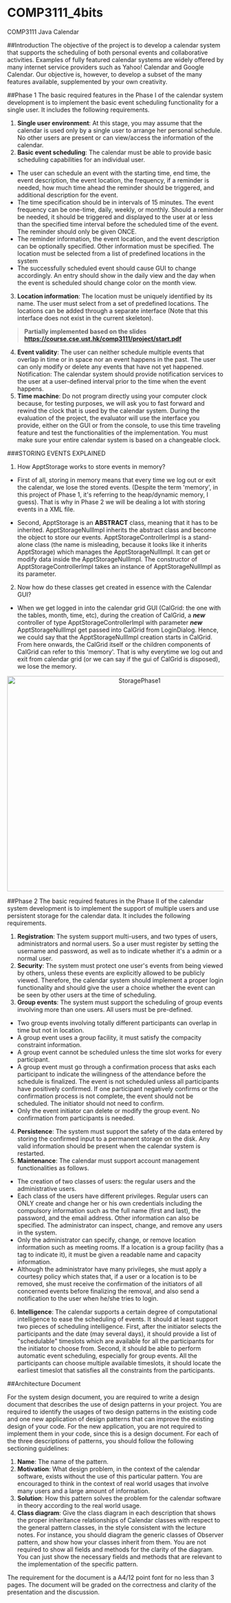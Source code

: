# COMP3111_4bits
COMP3111 Java Calendar

##Introduction
The objective of the project is to develop a calendar system that supports the scheduling of both personal events and collaborative activities. Examples of fully featured calendar systems are widely offered by many internet service providers such as Yahoo! Calendar and Google Calendar. Our objective is, however, to develop a subset of the many features available, supplemented by your own creativity.

##Phase 1
The basic required features in the Phase I of the calendar system development is to implement the basic event scheduling functionality for a single user. It includes the following requirements.

1. <b>Single user environment</b>: At this stage, you may assume that the calendar is used only by a single user to arrange her    personal schedule. No other users are present or can view/access the information of the calendar. 
2. <b>Basic event scheduling</b>: The calendar must be able to provide basic scheduling capabilities for an individual user.
  * The user can schedule an event with the starting time, end time, the event description, the event location, the     frequency, if a reminder is needed, how much time ahead the reminder should be triggered, and additional description for the event.
  * The time specification should be in intervals of 15 minutes. The event frequency can be one-time, daily, weekly, or monthly. Should a reminder be needed, it should be triggered and displayed to the user at or less than the specified time interval before the scheduled time of the event. The reminder should only be given ONCE.
  * The reminder information, the event location, and the event description can be optionally specified. Other information must be specified. The location must be selected from a list of predefined locations in the system
  * The successfully scheduled event should cause GUI to change accordingly. An entry should show in the daily view and the day when the event is scheduled should change color on the month view.
    
3. <b>Location information</b>: The location must be uniquely identified by its name. The user must select from a set of predefined locations. The locations can be added through a separate interface (Note that this interface does not exist in the current skeleton).
>**Partially implemented based on the slides https://course.cse.ust.hk/comp3111/project/start.pdf**
4. <b>Event validity</b>: The user can neither schedule multiple events that overlap in time or in space nor an event happens in the past. The user can only modify or delete any events that have not yet happened.
Notification: The calendar system should provide notification services to the user at a user-defined interval prior to the time when the event happens.
5. <b>Time machine</b>: Do not program directly using your computer clock because, for testing purposes, we will ask you to fast forward and rewind the clock that is used by the calendar system. During the evaluation of the project, the evaluator will use the interface you provide, either on the GUI or from the console, to use this time traveling feature and test the functionalities of the implementation. You must make sure your entire calendar system is based on a changeable clock.


###STORING EVENTS EXPLAINED
1. How ApptStorage works to store events in memory?
 * First of all, storing in memory means that every time we log out or exit the calendar, we lose the stored events. (Despite    the term 'memory', in this project of Phase 1, it's referring to the heap/dynamic memory, I guess). That is why in Phase 2    we will be dealing a lot with storing events in a XML file.

 * Second, ApptStorage is an <b>ABSTRACT</b> class, meaning that it has to be inherited. ApptStorageNullImpl inherits the abstract     class and become the object to store our events. ApptStorageControllerImpl is a stand-alone class (the name is misleading,    because it looks like it inherits ApptStorage) which manages the ApptStorageNullImpl. It can get or modify data inside the    ApptStorageNullImpl. The constructor of ApptStorageControllerImpl takes an instance of ApptStorageNullImpl as its   parameter.

2. Now how do these classes get created in essence with the Calendar GUI?
  * When we get logged in into the calendar grid GUI (CalGrid: the one with the tables, month, time, etc), during the creation of CalGrid, a <b><i>new</i></b> controller of type ApptStorageControllerImpl with parameter <b><i>new</i></b> ApptStorageNullImpl get passed into CalGrid from LoginDialog. Hence, we could say that the ApptStorageNullImpl creation starts in CalGrid. From here onwards, the CalGrid itself or the children components of CalGrid can refer to this 'memory'. That is why everytime we log out and exit from calendar grid (or we can say if the gui of CalGrid is disposed), we lose the memory.
<p align="center">
  <img src=https://cloud.githubusercontent.com/assets/8019899/6593645/42de73a2-c815-11e4-87dc-30891432fe47.png width="600px" height="500px" alt="StoragePhase1"/>
</p>


##Phase 2
The basic required features in the Phase II of the calendar system development is to implement the support of multiple users and use persistent storage for the calendar data. It includes the following requirements. 

1. <b>Registration</b>: The system support multi-users, and two types of users, administrators and normal users. So a user must register by setting the username and password, as well as to indicate whether it's a admin or a normal user.
2. <b>Security</b>: The system must protect one user's events from being viewed by others, unless these events are explicitly allowed to be publicly viewed. Therefore, the calendar system should implement a proper login functionality and should give the user a choice whether the event can be seen by other users at the time of scheduling.
3. <b>Group events</b>: The system must support the scheduling of group events involving more than one users. All users must be pre-defined.
  * Two group events involving totally different participants can overlap in time but not in location.
  * A group event uses a group facility, it must satisfy the compacity constraint information.
  * A group event cannot be scheduled unless the time slot works for every participant.
  * A group event must go through a confirmation process that asks each participant to indicate the willingness of the attendance before the schedule is finalized. The event is not scheduled unless all participants have positively confirmed. If one participant negatively confirms or the confirmation process is not complete, the event should not be scheduled. The initiator should not need to confirm.
  * Only the event initiator can delete or modify the group event. No confirmation from participants is needed.

4. <b>Persistence</b>: The system must support the safety of the data entered by storing the confirmed input to a permanent storage on the disk. Any valid information should be present when the calendar system is restarted.
5. <b>Maintenance</b>: The calendar must support account management functionalities as follows.
  * The creation of two classes of users: the regular users and the administrative users.
  * Each class of the users have different privileges. Regular users can ONLY create and change her or his own credentials including the compulsory information such as the full name (first and last), the password, and the email address. Other information can also be specified. The administrator can inspect, change, and remove any users in the system.
  * Only the administrator can specify, change, or remove location information such as meeting rooms. If a location is a group facility (has a tag to indicate it), it must be given a readable name and capacity information.
  * Although the administrator have many privileges, she must apply a courtesy policy which states that, if a user or a location is to be removed, she must receive the confirmation of the initiators of all concerned events before finalizing the removal, and also send a notification to the user when he/she tries to login.

6. <b>Intelligence</b>: The calendar supports a certain degree of computational intelligence to ease the scheduling of events. It should at least support two pieces of scheduling intelligence. First, after the initiator selects the participants and the date (may several days), it should provide a list of "schedulable" timeslots which are available for all the participants for the initiator to choose from. Second, it should be able to perform automatic event scheduling, especially for group events. All the participants can choose multiple available timeslots, it should locate the earliest timeslot that satisfies all the constraints from the participants.
    

##Architecture Document

For the system design document, you are required to write a design document that describes the use of design patterns in your project. You are required to identify the usages of two design patterns in the existing code and one new application of design patterns that can improve the existing design of your code. For the new application, you are not required to implement them in your code, since this is a design document. For each of the three descriptions of patterns, you should follow the following sectioning guidelines:
1. <b>Name</b>: The name of the pattern.
2. <b>Motivation</b>: What design problem, in the context of the calendar software, exists without the use of this particular pattern. You are encouraged to think in the context of real world usages that involve many users and a large amount of information.
3. <b>Solution</b>: How this pattern solves the problem for the calendar software in theory according to the real world usage.
4. <b>Class diagram</b>: Give the class diagram in each description that shows the proper inheritance relationships of Calendar classes with respect to the general pattern classes, in the style consistent with the lecture notes. For instance, you should diagram the generic classes of Observer pattern, and show how your classes inherit from them. You are not required to show all fields and methods for the clarity of the diagram. You can just show the necessary fields and methods that are relevant to the implementation of the specific pattern.

The requirement for the document is a A4/12 point font for no less than 3 pages. The document will be graded on the correctness and clarity of the presentation and the discussion.
